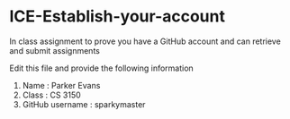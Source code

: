 # ICE-Establish-your-account
In class assignment to prove you have a GitHub account and can retrieve and submit assignments

Edit this file and provide the following information

1. Name : Parker Evans
2. Class : CS 3150
3. GitHub username : sparkymaster 
